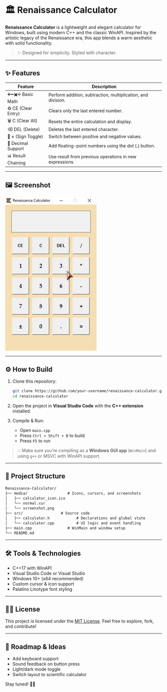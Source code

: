 
# 🏛 Renaissance Calculator

**Renaissance Calculator** is a lightweight and elegant calculator for Windows, built using modern C++ and the classic WinAPI. Inspired by the artistic legacy of the Renaissance era, this app blends a warm aesthetic with solid functionality.

> ✨ Designed for simplicity. Styled with character.

---

## ✨ Features

| Feature               | Description                                                    |
|-----------------------|----------------------------------------------------------------|
| ➕➖✖️➗ Basic Math       | Perform addition, subtraction, multiplication, and division.  |
| ♻️ CE (Clear Entry)    | Clears only the last entered number.                          |
| 🗑 C (Clear All)       | Resets the entire calculation and display.                    |
| ⌫ DEL (Delete)        | Deletes the last entered character.                           |
| 🔁 ± (Sign Toggle)    | Switch between positive and negative values.                  |
| 🔢 Decimal Support     | Add floating-point numbers using the dot (.) button.          |
| 📊 Result Chaining     | Use result from previous operations in new expressions.       |

---

## 🖼️ Screenshot

![Renaissance Calculator Screenshot](media/screenshot.png)

---

## ⚙️ How to Build

1. Clone this repository:

   ```bash
   git clone https://github.com/your-username/renaissance-calculator.git
   cd renaissance-calculator
   ````

2. Open the project in **Visual Studio Code** with the **C++ extension** installed.

3. Compile & Run:

   * Open `main.cpp`
   * Press `Ctrl + Shift + B` to build
   * Press `F5` to run

> 💡 Make sure you’re compiling as a **Windows GUI app** (`WinMain`) and using `g++` or MSVC with WinAPI support.

---

## 📁 Project Structure

```
Renaissance-Calculator/
├── media/                  # Icons, cursors, and screenshots
│   ├── calculator_icon.ico
│   └── normal.cur
│   └── screenshot.png
├── src/                 # Source code
│   ├── calculator.h            # Declarations and global state
│   └── calculator.cpp          # UI logic and event handling
├── main.cpp                # WinMain and window setup
└── README.md
```

---

## 🛠 Tools & Technologies

* C++17 with WinAPI
* Visual Studio Code or Visual Studio
* Windows 10+ (x64 recommended)
* Custom cursor & icon support
* Palatino Linotype font styling

---

## 🧑‍💻 License

This project is licensed under the [MIT License](LICENSE).
Feel free to explore, fork, and contribute!

---

## 🚀 Roadmap & Ideas

- Add keyboard support
- Sound feedback on button press
- Light/dark mode toggle
- Switch layout to scientific calculator

Stay tuned! 📐🧮

